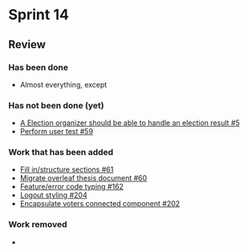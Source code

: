 
# Sprint 14

## Review

### Has been done

- Almost everything, except

### Has not been done (yet)

- [A Election organizer should be able to handle an election result #5](https://github.com/anovote/frontend/issues/5)
- [Perform user test #59](https://github.com/anovote/org/issues/59)

### Work that has been added

- [Fill in/structure sections #61](https://github.com/anovote/org/issues/61)
- [Migrate overleaf thesis document #60](https://github.com/anovote/org/issues/60)
- [Feature/error code typing #162](https://github.com/anovote/backend/pull/162)
- [Logout styling #204](https://github.com/anovote/frontend/pull/204)
- [Encapsulate voters connected component #202](https://github.com/anovote/frontend/pull/202)

### Work removed

- 

